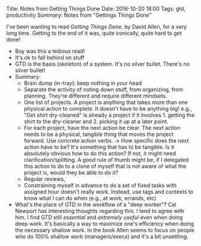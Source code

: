 Title: Notes from Getting Things Done
Date: 2016-10-20 18:00
Tags: gtd, productivity
Summary: Notes from "Gettings Things Done"

I've been wanting to read *Getting Things Done*, by David Allen, for a very long time. Getting to the end of it was,
quite ironically, quite hard to get done!


- Boy was this a tedious read!
- It's ok to fall behind on stuff
- GTD is the basis (skeleton) of a system. It's no silver bullet. There's no silver bullet!
- Summary:
  - Brain dump (in-tray): keep nothing in your head
  - Separate the activity of noting down stuff, from organizing, from planning. They're different and require different
    mindsets.
  - One list of projects. A project is anything that takes more than one physical action to complete. It doesn't have
    to be anything big! e.g., "Get shirt dry-cleaned" is already a project if it involves 1. getting the shirt to the
    dry-cleaner and 2. picking it up at a later point.
  - For each project, have the next action be clear. The next action needs to be a physical, tangible thing that moves
    the project forward. Use concrete action verbs.
    -> How specific does the next action have to be? It's something that has to be tangible. Is it absolutely obvious
    how to do this action? If not, it might need clarification/splitting. A good rule of thumb might be, if I delegated
    this action to do to a clone of myself that is not aware of what the project is, would they be able to do it?
  - Regular reviews,
  - Constraining myself in advance to do a set of fixed tasks with assigned hour doesn't really work. Instead, use tags
    and contexts to know what I can do when (e.g., at work, errands, etc)
- What's the place of GTD in the workflow of a "deep worker"? Cal Newport has interesting thoughts regarding this. I
  tend to agree with him. I find GTD still *essential* and *extremely useful* even when doing deep work. It's basically
  a way to maximize one's efficiency when doing the necessary shallow work. In the book Allen seems to focus on people
  who do 100% shallow work (managers/execs) and it's a bit unsettling.
